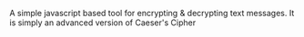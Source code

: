 A simple javascript based tool for encrypting & decrypting text messages. It is simply an advanced version of Caeser's Cipher
